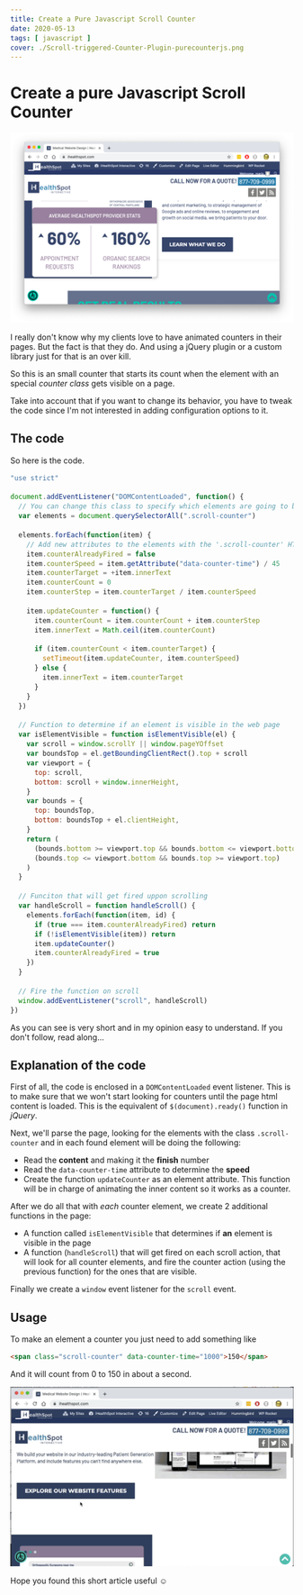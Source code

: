 ```yaml
---
title: Create a Pure Javascript Scroll Counter
date: 2020-05-13
tags: [ javascript ]
cover: ./Scroll-triggered-Counter-Plugin-purecounterjs.png
---
```


# Create a pure Javascript Scroll Counter

![Javascript Counter in action](./scroll-animated-counter.png)

I really don't know why my clients love to have animated counters in their pages. But the fact is that they do. And using a jQuery plugin or a custom library just for that is an over kill.

So this is an small counter that starts its count when the element with an special _counter class_ gets visible on a page.

Take into account that if you want to change its behavior, you have to tweak the code since I'm not interested in adding configuration options to it.

## The code

So here is the code.

```javascript
"use strict"

document.addEventListener("DOMContentLoaded", function() {
  // You can change this class to specify which elements are going to behave as counters.
  var elements = document.querySelectorAll(".scroll-counter")

  elements.forEach(function(item) {
    // Add new attributes to the elements with the '.scroll-counter' HTML class
    item.counterAlreadyFired = false
    item.counterSpeed = item.getAttribute("data-counter-time") / 45
    item.counterTarget = +item.innerText
    item.counterCount = 0
    item.counterStep = item.counterTarget / item.counterSpeed

    item.updateCounter = function() {
      item.counterCount = item.counterCount + item.counterStep
      item.innerText = Math.ceil(item.counterCount)

      if (item.counterCount < item.counterTarget) {
        setTimeout(item.updateCounter, item.counterSpeed)
      } else {
        item.innerText = item.counterTarget
      }
    }
  })

  // Function to determine if an element is visible in the web page
  var isElementVisible = function isElementVisible(el) {
    var scroll = window.scrollY || window.pageYOffset
    var boundsTop = el.getBoundingClientRect().top + scroll
    var viewport = {
      top: scroll,
      bottom: scroll + window.innerHeight,
    }
    var bounds = {
      top: boundsTop,
      bottom: boundsTop + el.clientHeight,
    }
    return (
      (bounds.bottom >= viewport.top && bounds.bottom <= viewport.bottom) ||
      (bounds.top <= viewport.bottom && bounds.top >= viewport.top)
    )
  }

  // Funciton that will get fired uppon scrolling
  var handleScroll = function handleScroll() {
    elements.forEach(function(item, id) {
      if (true === item.counterAlreadyFired) return
      if (!isElementVisible(item)) return
      item.updateCounter()
      item.counterAlreadyFired = true
    })
  }

  // Fire the function on scroll
  window.addEventListener("scroll", handleScroll)
})
```

As you can see is very short and in my opinion easy to understand. If you don't follow, read along...

## Explanation of the code

First of all, the code is enclosed in a `DOMContentLoaded` event listener. This is to make sure that we won't start looking for counters until the page html content is loaded. This is the equivalent of `$(document).ready()` function in _jQuery_.

Next, we'll parse the page, looking for the elements with the class `.scroll-counter` and in each found element will be doing the following:

- Read the **content** and making it the **finish** number
- Read the `data-counter-time` attribute to determine the **speed**
- Create the function `updateCounter` as an element attribute. This function will be in charge of animating the inner content so it works as a counter.

After we do all that with _each_ counter element, we create 2 additional functions in the page:

- A function called `isElementVisible` that determines if **an** element is visible in the page
- A function (`handleScroll`) that will get fired on each scroll action, that will look for all counter elements, and fire the counter action (using the previous function) for the ones that are visible.

Finally we create a `window` event listener for the `scroll` event.

## Usage

To make an element a counter you just need to add something like

```html
<span class="scroll-counter" data-counter-time="1000">150</span>
```

And it will count from 0 to 150 in about a second.

![Javascript Counter in action](./scroll-animated-counter.gif)

Hope you found this short article useful ☺️
